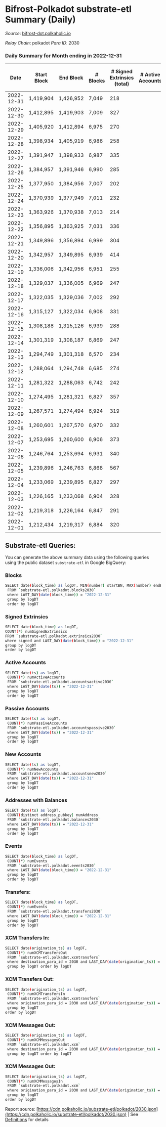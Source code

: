 # Bifrost-Polkadot substrate-etl Summary (Daily)

_Source_: [bifrost-dot.polkaholic.io](https://bifrost-dot.polkaholic.io)

*Relay Chain*: polkadot
*Para ID*: 2030



### Daily Summary for Month ending in 2022-12-31


| Date | Start Block | End Block | # Blocks | # Signed Extrinsics (total) | # Active Accounts | # Passive | # New | # Addresses with Balances | # Events | # Transfers | # XCM Transfers In | # XCM Transfers Out | # XCM In | # XCM Out | Issues | 
| ---- | ----------- | --------- | -------- | --------------------------- | ----------------- | --------- | ----- | ------------------------- | -------- | ----------- | ------------------ | ------------------- | -------- | --------- | ------ |
| 2022-12-31 | 1,419,904 | 1,426,952 | 7,049 | 218 |  |  |  | 3,412 | 16,025 | 115  | 19 ($1,696.07) | 6 ($2,845.66) |  |  |  |
| 2022-12-30 | 1,412,895 | 1,419,903 | 7,009 | 327 |  |  |  | 3,411 | 17,056 | 282  | 25 ($13,134.61) | 5 ($2,261.40) |  |  |  |
| 2022-12-29 | 1,405,920 | 1,412,894 | 6,975 | 270 |  |  |  | 3,404 | 16,486 | 184  | 28 ($2,764.77) | 6 ($3,371.32) |  |  |  |
| 2022-12-28 | 1,398,934 | 1,405,919 | 6,986 | 258 |  |  |  | 3,398 | 16,348 | 167  | 20 ($5,365.51) | 5 ($454.54) |  |  |  |
| 2022-12-27 | 1,391,947 | 1,398,933 | 6,987 | 335 |  |  |  | 3,389 | 16,997 | 259  | 25 ($46,375.21) | 8 ($3,652.81) |  |  |  |
| 2022-12-26 | 1,384,957 | 1,391,946 | 6,990 | 285 |  |  |  | 3,383 | 16,443 | 160  | 15 ($9,811.09) | 7 ($6,037.99) |  |  |  |
| 2022-12-25 | 1,377,950 | 1,384,956 | 7,007 | 202 |  |  |  | 3,376 | 15,854 | 129  | 22 ($2,334.52) | 3 ($725.20) |  |  |  |
| 2022-12-24 | 1,370,939 | 1,377,949 | 7,011 | 232 |  |  |  | 3,373 | 16,101 | 153  | 19 ($4,077.62) | 21 ($4,282.44) |  |  |  |
| 2022-12-23 | 1,363,926 | 1,370,938 | 7,013 | 214 |  |  |  | 3,373 | 15,982 | 147  | 24 ($52,964.95) | 10 ($1,687.39) |  |  |  |
| 2022-12-22 | 1,356,895 | 1,363,925 | 7,031 | 336 |  |  |  | 3,368 | 17,152 | 337  | 33 ($6,039.63) | 9 ($6,336.51) |  |  |  |
| 2022-12-21 | 1,349,896 | 1,356,894 | 6,999 | 304 |  |  |  | 3,362 | 16,801 | 213  | 26 ($55,083.17) | 10 ($9,164.04) |  |  |  |
| 2022-12-20 | 1,342,957 | 1,349,895 | 6,939 | 414 |  |  |  | 3,355 | 17,683 | 398  | 35 ($3,594.18) | 34 ($40,672.37) |  |  |  |
| 2022-12-19 | 1,336,006 | 1,342,956 | 6,951 | 255 |  |  |  | 3,346 | 16,256 | 169  | 25 ($31,428.50) | 4 ($565.05) |  |  |  |
| 2022-12-18 | 1,329,037 | 1,336,005 | 6,969 | 247 |  |  |  | 3,342 | 16,186 | 158  | 16 ($443.26) | 3 ($351.08) |  |  |  |
| 2022-12-17 | 1,322,035 | 1,329,036 | 7,002 | 292 |  |  |  | 3,338 | 16,835 | 261  | 36 ($15,231.34) | 7 ($1,215.80) |  |  |  |
| 2022-12-16 | 1,315,127 | 1,322,034 | 6,908 | 331 |  |  |  | 3,324 | 16,861 | 295  | 23 ($2,320.17) | 19 ($2,561.81) |  |  |  |
| 2022-12-15 | 1,308,188 | 1,315,126 | 6,939 | 288 |  |  |  | 3,320 | 16,545 | 215  | 26 ($3,570.96) | 6 ($1,216.75) |  |  |  |
| 2022-12-14 | 1,301,319 | 1,308,187 | 6,869 | 247 |  |  |  | 3,315 | 16,057 | 179 ($6,332.66) | 23 ($10,497.87) | 6 ($3,324.31) |  |  |  |
| 2022-12-13 | 1,294,749 | 1,301,318 | 6,570 | 234 |  |  |  | 3,308 | 15,375 | 217  | 27 ($11,049.27) | 7 ($266,523.25) |  |  |  |
| 2022-12-12 | 1,288,064 | 1,294,748 | 6,685 | 274 |  |  |  |  | 15,959 | 242  | 27 ($4,910.71) | 9 ($77.85) |  |  |  |
| 2022-12-11 | 1,281,322 | 1,288,063 | 6,742 | 242 |  |  |  | 3,296 | 15,769 | 197  | 33 ($4,974.58) | 3 ($527.49) |  |  |  |
| 2022-12-10 | 1,274,495 | 1,281,321 | 6,827 | 357 |  |  |  | 3,291 | 16,979 | 356  | 33 ($123,210.22) | 8 ($6,557.05) |  |  |  |
| 2022-12-09 | 1,267,571 | 1,274,494 | 6,924 | 319 |  |  |  | 3,280 | 16,896 | 288  | 38 ($9,069.65) | 4 ($691.98) |  |  |  |
| 2022-12-08 | 1,260,601 | 1,267,570 | 6,970 | 332 |  |  |  | 3,270 | 16,885 | 198  | 21 ($15,518.07) | 12 ($1,965.87) |  |  |  |
| 2022-12-07 | 1,253,695 | 1,260,600 | 6,906 | 373 |  |  |  | 3,259 | 17,286 | 290  | 39 ($10,139.83) | 7 ($104.32) |  |  |  |
| 2022-12-06 | 1,246,764 | 1,253,694 | 6,931 | 340 |  |  |  | 3,245 | 17,022 | 306  | 44 ($15,367.36) | 9 ($1,011.88) |  |  |  |
| 2022-12-05 | 1,239,896 | 1,246,763 | 6,868 | 567 |  |  |  | 3,235 | 19,108 | 601  | 65 ($68,076.28) | 13 ($7,133.00) |  |  |  |
| 2022-12-04 | 1,233,069 | 1,239,895 | 6,827 | 297 |  |  |  | 3,208 | 16,344 | 118  | 23 ($2,678.99) | 2 ($39.96) |  |  |  |
| 2022-12-03 | 1,226,165 | 1,233,068 | 6,904 | 328 |  |  |  | 3,201 | 16,907 | 282  | 27 ($6,234.60) | 4 ($7,684.23) |  |  |  |
| 2022-12-02 | 1,219,318 | 1,226,164 | 6,847 | 291 |  |  |  | 3,196 | 16,413 | 172  | 27 ($57,171.79) | 2 ($714.98) |  |  |  |
| 2022-12-01 | 1,212,434 | 1,219,317 | 6,884 | 320 |  |  |  | 3,191 | 16,551 | 148  | 24 ($1,544.36) | 2 ($274.87) |  |  |  |

## Substrate-etl Queries:
You can generate the above summary data using the following queries using the public dataset `substrate-etl` in Google BigQuery:

### Blocks
```bash
SELECT date(block_time) as logDT, MIN(number) startBN, MAX(number) endBN, COUNT(*) numBlocks 
 FROM `substrate-etl.polkadot.blocks2030`  
 where LAST_DAY(date(block_time)) = "2022-12-31" 
 group by logDT 
 order by logDT
```

### Signed Extrinsics
```bash
SELECT date(block_time) as logDT, 
COUNT(*) numSignedExtrinsics 
FROM `substrate-etl.polkadot.extrinsics2030`  
where signed and LAST_DAY(date(block_time)) = "2022-12-31" 
group by logDT 
order by logDT
```

### Active Accounts
```bash
SELECT date(ts) as logDT, 
 COUNT(*) numActiveAccounts 
 FROM `substrate-etl.polkadot.accountsactive2030` 
 where LAST_DAY(date(ts)) = "2022-12-31" 
 group by logDT 
 order by logDT
```

### Passive Accounts
```bash
SELECT date(ts) as logDT, 
 COUNT(*) numPassiveAccounts 
 FROM `substrate-etl.polkadot.accountspassive2030` 
 where LAST_DAY(date(ts)) = "2022-12-31" 
 group by logDT 
 order by logDT
```

### New Accounts
```bash
SELECT date(ts) as logDT, 
 COUNT(*) numNewAccounts 
 FROM `substrate-etl.polkadot.accountsnew2030` 
 where LAST_DAY(date(ts)) = "2022-12-31" 
 group by logDT
 order by logDT
```

### Addresses with Balances
```bash
SELECT date(ts) as logDT,
 COUNT(distinct address_pubkey) numAddress 
 FROM `substrate-etl.polkadot.balances2030` 
 where LAST_DAY(date(ts)) = "2022-12-31" 
 group by logDT 
 order by logDT
```

### Events
```bash
SELECT date(block_time) as logDT, 
 COUNT(*) numEvents 
 FROM `substrate-etl.polkadot.events2030` 
 where LAST_DAY(date(block_time)) = "2022-12-31" 
 group by logDT 
 order by logDT
```

### Transfers:
```bash
SELECT date(block_time) as logDT, 
 COUNT(*) numEvents 
 FROM `substrate-etl.polkadot.transfers2030` 
 where LAST_DAY(date(block_time)) = "2022-12-31" 
 group by logDT 
 order by logDT
```

### XCM Transfers In:
```bash
SELECT date(origination_ts) as logDT, 
 COUNT(*) numXCMTransfersOut 
 FROM `substrate-etl.polkadot.xcmtransfers` 
 where destination_para_id = 2030 and LAST_DAY(date(origination_ts)) = "2022-12-31" 
 group by logDT order by logDT
```

### XCM Transfers Out:
```bash
SELECT date(origination_ts) as logDT, 
 COUNT(*) numXCMTransfersIn 
 FROM `substrate-etl.polkadot.xcmtransfers` 
 where origination_para_id = 2030 and LAST_DAY(date(origination_ts)) = "2022-12-31" 
 group by logDT 
order by logDT
```

### XCM Messages Out:
```bash
SELECT date(origination_ts) as logDT, 
 COUNT(*) numXCMMessagesOut 
 FROM `substrate-etl.polkadot.xcm` 
 where destination_para_id = 2030 and LAST_DAY(date(origination_ts)) = "2022-12-31" 
 group by logDT order by logDT
```

### XCM Messages Out:
```bash
SELECT date(origination_ts) as logDT, 
 COUNT(*) numXCMMessagesIn 
 FROM `substrate-etl.polkadot.xcm` 
 where origination_para_id = 2030 and LAST_DAY(date(origination_ts)) = "2022-12-31" 
 group by logDT 
order by logDT
```


Report source: [https://cdn.polkaholic.io/substrate-etl/polkadot/2030.json](https://cdn.polkaholic.io/substrate-etl/polkadot/2030.json) | See [Definitions](/DEFINITIONS.md) for details
